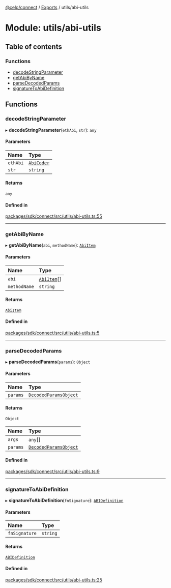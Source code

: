[@celo/connect](../README.md) / [Exports](../modules.md) / utils/abi-utils

# Module: utils/abi-utils

## Table of contents

### Functions

- [decodeStringParameter](utils_abi_utils.md#decodestringparameter)
- [getAbiByName](utils_abi_utils.md#getabibyname)
- [parseDecodedParams](utils_abi_utils.md#parsedecodedparams)
- [signatureToAbiDefinition](utils_abi_utils.md#signaturetoabidefinition)

## Functions

### decodeStringParameter

▸ **decodeStringParameter**(`ethAbi`, `str`): `any`

#### Parameters

| Name | Type |
| :------ | :------ |
| `ethAbi` | [`AbiCoder`](../interfaces/abi_types.AbiCoder.md) |
| `str` | `string` |

#### Returns

`any`

#### Defined in

[packages/sdk/connect/src/utils/abi-utils.ts:55](https://github.com/celo-org/developer-tooling/blob/master/packages/sdk/connect/src/utils/abi-utils.ts#L55)

___

### getAbiByName

▸ **getAbiByName**(`abi`, `methodName`): [`AbiItem`](../interfaces/abi_types.AbiItem.md)

#### Parameters

| Name | Type |
| :------ | :------ |
| `abi` | [`AbiItem`](../interfaces/abi_types.AbiItem.md)[] |
| `methodName` | `string` |

#### Returns

[`AbiItem`](../interfaces/abi_types.AbiItem.md)

#### Defined in

[packages/sdk/connect/src/utils/abi-utils.ts:5](https://github.com/celo-org/developer-tooling/blob/master/packages/sdk/connect/src/utils/abi-utils.ts#L5)

___

### parseDecodedParams

▸ **parseDecodedParams**(`params`): `Object`

#### Parameters

| Name | Type |
| :------ | :------ |
| `params` | [`DecodedParamsObject`](../interfaces/abi_types.DecodedParamsObject.md) |

#### Returns

`Object`

| Name | Type |
| :------ | :------ |
| `args` | `any`[] |
| `params` | [`DecodedParamsObject`](../interfaces/abi_types.DecodedParamsObject.md) |

#### Defined in

[packages/sdk/connect/src/utils/abi-utils.ts:9](https://github.com/celo-org/developer-tooling/blob/master/packages/sdk/connect/src/utils/abi-utils.ts#L9)

___

### signatureToAbiDefinition

▸ **signatureToAbiDefinition**(`fnSignature`): [`ABIDefinition`](../interfaces/abi_types.ABIDefinition.md)

#### Parameters

| Name | Type |
| :------ | :------ |
| `fnSignature` | `string` |

#### Returns

[`ABIDefinition`](../interfaces/abi_types.ABIDefinition.md)

#### Defined in

[packages/sdk/connect/src/utils/abi-utils.ts:25](https://github.com/celo-org/developer-tooling/blob/master/packages/sdk/connect/src/utils/abi-utils.ts#L25)
